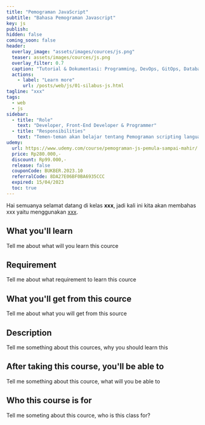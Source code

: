 ```yaml
---
title: "Pemograman JavaScript"
subtitle: "Bahasa Pemograman Javascript"
key: js
publish: 
hidden: false
coming_soon: false
header:
  overlay_image: "assets/images/cources/js.png"
  teaser: assets/images/cources/js.png
  overlay_filter: 0.7
  caption: "Tutorial & Dokumentasi: Programming, DevOps, GitOps, Database, & Servers"
  actions:
    - label: "Learn more"
      url: /posts/web/js/01-silabus-js.html
tagline: "xxx"
tags:
  - web
  - js
sidebar:
  - title: "Role"
    text: "Developer, Front-End Developer & Programmer"
  - title: "Responsibilities"
    text: "Temen-teman akan belajar tentang Pemograman scripting language menggunakan Javascript."
udemy: 
  url: https://www.udemy.com/course/pemograman-js-pemula-sampai-mahir/
  price: Rp280.000,-
  discount: Rp99.000,-
  release: false
  couponCode: BUKBER.2023.10
  referralCode: 8DA27E06BF0BA6935CCC
  expired: 15/04/2023
  toc: true
---
```


Hai semuanya selamat datang di kelas **xxx**, jadi kali ini kita akan membahas xxx yaitu menggunakan [xxx](link). 

<!--more-->

## What you'll learn

Tell me about what will you learn this cource

## Requirement

Tell me about what requirement to learn this cource

## What you'll get from this cource

Tell me about what you will get from this source

## Description

Tell me something about this cources, why you should learn this

## After taking this course, you'll be able to

Tell me something about this cource, what will you be able to

## Who this course is for

Tell me someting about this cource, who is this class for?
